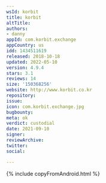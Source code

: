 ```yaml
---
wsId: korbit
title: korbit
altTitle: 
authors:
- danny
appId: com.korbit.exchange
appCountry: us
idd: 1434511619
released: 2018-10-18
updated: 2022-05-10
version: 4.9.4
stars: 3.1
reviews: 14
size: '150368256'
website: http://www.korbit.co.kr
repository: 
issue: 
icon: com.korbit.exchange.jpg
bugbounty: 
meta: ok
verdict: custodial
date: 2021-09-10
signer: 
reviewArchive: 
twitter: 
social: 

---
```


{% include copyFromAndroid.html %}
